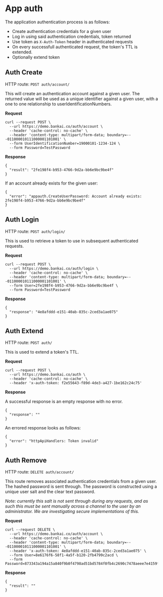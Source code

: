 # App auth

The application authentication process is as follows:

- Create authentication credentials for a given user
- Log in using said authentication credentials, token returned 
- Use token as `X-Auth-Token` header in authenticated requests
- On every successfull authenticated request, the token's TTL is extended.
- Optionally extend token 

## Auth Create
HTTP route: `POST auth/account/`

This will create an authentication account against a given user. The returned value will be used
as a unique identifier against a given user, with a one to one relationship to userIdentificationNumbers.

__Request__

```
curl --request POST \
  --url https://demo.bankai.co/auth/account \
  --header 'cache-control: no-cache' \
  --header 'content-type: multipart/form-data; boundary=---011000010111000001101001' \
  --form UserIdentificationNumber=19000101-1234-124 \
  --form Password=TestPassword
```

__Response__

```
{
  "result": "2fe198f4-b953-4766-9d2a-bb6e9bc9be4f"
}
```

If an account already exists for the given user:

```
{
  "error": "appauth.CreateUserPassword: Account already exists: 2fe198f4-b953-4766-9d2a-bb6e9bc9be4f"
}
```

## Auth Login
HTTP route: `POST auth/login/`

This is used to retrieve a token to use in subsequent authenticated requests.

__Request__

```
curl --request POST \
  --url https://demo.bankai.co/auth/login \
  --header 'cache-control: no-cache' \
  --header 'content-type: multipart/form-data; boundary=---011000010111000001101001' \
  --form User=2fe198f4-b953-4766-9d2a-bb6e9bc9be4f \
  --form Password=TestPassword
```

__Response__

```
{
  "response": "4e8afddd-e151-40ab-835c-2ced3a1ae075"
}
```

## Auth Extend
HTTP route: `POST auth/`

This is used to extend a token's TTL.

__Request__

```
curl --request POST \
  --url https://demo.bankai.co/auth \
  --header 'cache-control: no-cache' \
  --header 'x-auth-token: f2e55643-f89d-4de3-a427-1be162c24c75'
```

__Response__

A successful response is an empty response with no error.

```
{
  "response": ""
}
```

An errored response looks as follows:

```
{
  "error": "httpApiHandlers: Token invalid"
}
```

## Auth Remove
HTTP route: `DELETE auth/account/`

This route removes associated authentication credentials from a given user. The hashed password is sent through.
The password is constructed using a unique user salt and the clear text password. 

_Note: currently this salt is not 
sent through during any requests, and as such this must be sent manually across a channel to the user by an administrator. 
We are investigating secure implementations of this._

__Request__

```
curl --request DELETE \
  --url https://demo.bankai.co/auth/account \
  --header 'cache-control: no-cache' \
  --header 'content-type: multipart/form-data; boundary=---011000010111000001101001' \
  --header 'x-auth-token: 4e8afddd-e151-40ab-835c-2ced3a1ae075' \
  --form User=8e6176f6-58f1-4a5f-b120-2fb4799c2acd \
  --form Password=873343a194a15a840f9b0f4798ad51bd5784f0fb4c2690c7478aeee7e4159f02f435da9505499bef1eeb5036a160c0527d34b7cf3260ed613b0c82417b169659
```

__Response__

```
{
  "result": ""
}
```
